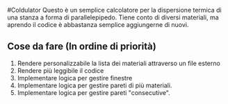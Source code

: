 #Coldulator
Questo è un semplice calcolatore per la dispersione termica di una stanza a forma di parallelepipedo. Tiene conto di diversi materiali, ma aprendo il codice è abbastanza semplice aggiungerne di nuovi.

## Cose da fare (In ordine di priorità)
1. Rendere personalizzabile la lista dei materiali attraverso un file esterno
2. Rendere più leggibile il codice
3. Implementare logica per gestire finestre
4. Implementare logica per gestire pareti di più materiali.
5. Implementare logica per gestire pareti "consecutive".